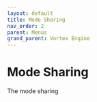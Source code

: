 ```yaml
---
layout: default
title: Mode Sharing
nav_order: 2
parent: Menus
grand_parent: Vortex Engine
---
```


# Mode Sharing

The mode sharing
